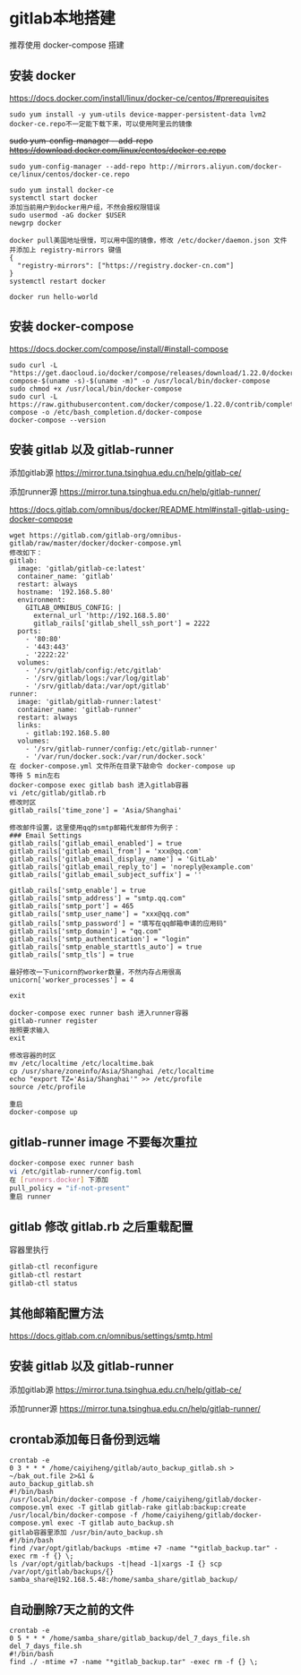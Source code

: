 # gitlab本地搭建

推荐使用 docker-compose 搭建

## 安装 docker
https://docs.docker.com/install/linux/docker-ce/centos/#prerequisites

    sudo yum install -y yum-utils device-mapper-persistent-data lvm2
    docker-ce.repo不一定能下载下来，可以使用阿里云的镜像
    
~~sudo yum-config-manager --add-repo https://download.docker.com/linux/centos/docker-ce.repo~~

    sudo yum-config-manager --add-repo http://mirrors.aliyun.com/docker-ce/linux/centos/docker-ce.repo
    
    sudo yum install docker-ce
    systemctl start docker
    添加当前用户到docker用户组，不然会报权限错误
    sudo usermod -aG docker $USER
    newgrp docker
    
    docker pull美国地址很慢，可以用中国的镜像，修改 /etc/docker/daemon.json 文件并添加上 registry-mirrors 键值
    {
      "registry-mirrors": ["https://registry.docker-cn.com"]
    }
    systemctl restart docker
    
    docker run hello-world

## 安装 docker-compose
https://docs.docker.com/compose/install/#install-compose

    sudo curl -L "https://get.daocloud.io/docker/compose/releases/download/1.22.0/docker-compose-$(uname -s)-$(uname -m)" -o /usr/local/bin/docker-compose
    sudo chmod +x /usr/local/bin/docker-compose
    sudo curl -L https://raw.githubusercontent.com/docker/compose/1.22.0/contrib/completion/bash/docker-compose -o /etc/bash_completion.d/docker-compose
    docker-compose --version
    
## 安装 gitlab 以及 gitlab-runner

添加gitlab源 <https://mirror.tuna.tsinghua.edu.cn/help/gitlab-ce/>

添加runner源 <https://mirror.tuna.tsinghua.edu.cn/help/gitlab-runner/>

https://docs.gitlab.com/omnibus/docker/README.html#install-gitlab-using-docker-compose

    wget https://gitlab.com/gitlab-org/omnibus-gitlab/raw/master/docker/docker-compose.yml
    修改如下：
    gitlab:
      image: 'gitlab/gitlab-ce:latest'
      container_name: 'gitlab'
      restart: always
      hostname: '192.168.5.80'
      environment:
        GITLAB_OMNIBUS_CONFIG: |
          external_url 'http://192.168.5.80'
          gitlab_rails['gitlab_shell_ssh_port'] = 2222
      ports:
        - '80:80'
        - '443:443'
        - '2222:22'
      volumes:
        - '/srv/gitlab/config:/etc/gitlab'
        - '/srv/gitlab/logs:/var/log/gitlab'
        - '/srv/gitlab/data:/var/opt/gitlab'
    runner:
      image: 'gitlab/gitlab-runner:latest'
      container_name: 'gitlab-runner'
      restart: always
      links:
        - gitlab:192.168.5.80
      volumes:
        - '/srv/gitlab-runner/config:/etc/gitlab-runner'
        - '/var/run/docker.sock:/var/run/docker.sock'
    在 docker-compose.yml 文件所在目录下敲命令 docker-compose up
    等待 5 min左右
    docker-compose exec gitlab bash 进入gitlab容器
    vi /etc/gitlab/gitlab.rb
    修改时区
    gitlab_rails['time_zone'] = 'Asia/Shanghai'
    
    修改邮件设置，这里使用qq的smtp邮箱代发邮件为例子：
    ### Email Settings
    gitlab_rails['gitlab_email_enabled'] = true
    gitlab_rails['gitlab_email_from'] = 'xxx@qq.com'
    gitlab_rails['gitlab_email_display_name'] = 'GitLab'
    gitlab_rails['gitlab_email_reply_to'] = 'noreply@example.com'
    gitlab_rails['gitlab_email_subject_suffix'] = ''
    
    gitlab_rails['smtp_enable'] = true
    gitlab_rails['smtp_address'] = "smtp.qq.com"
    gitlab_rails['smtp_port'] = 465
    gitlab_rails['smtp_user_name'] = "xxx@qq.com"
    gitlab_rails['smtp_password'] = "填写在qq邮箱申请的应用码"
    gitlab_rails['smtp_domain'] = "qq.com"
    gitlab_rails['smtp_authentication'] = "login"
    gitlab_rails['smtp_enable_starttls_auto'] = true
    gitlab_rails['smtp_tls'] = true
    
    最好修改一下unicorn的worker数量，不然内存占用很高
    unicorn['worker_processes'] = 4
    
    exit
    
    docker-compose exec runner bash 进入runner容器
    gitlab-runner register
    按照要求输入
    exit
    
    修改容器的时区
    mv /etc/localtime /etc/localtime.bak
    cp /usr/share/zoneinfo/Asia/Shanghai /etc/localtime
    echo "export TZ='Asia/Shanghai'" >> /etc/profile
    source /etc/profile
    
    重启
    docker-compose up
    
## gitlab-runner image 不要每次重拉
```bash
docker-compose exec runner bash
vi /etc/gitlab-runner/config.toml
在 [runners.docker] 下添加
pull_policy = "if-not-present"
重启 runner
```
    
## gitlab 修改 gitlab.rb 之后重载配置
容器里执行
```bash
gitlab-ctl reconfigure
gitlab-ctl restart
gitlab-ctl status
```
    
## 其他邮箱配置方法
https://docs.gitlab.com.cn/omnibus/settings/smtp.html

## 安装 gitlab 以及 gitlab-runner

添加gitlab源 <https://mirror.tuna.tsinghua.edu.cn/help/gitlab-ce/>

添加runner源 <https://mirror.tuna.tsinghua.edu.cn/help/gitlab-runner/>

## crontab添加每日备份到远端

    crontab -e
    0 3 * * * /home/caiyiheng/gitlab/auto_backup_gitlab.sh > ~/bak_out.file 2>&1 &
    auto_backup_gitlab.sh
    #!/bin/bash
    /usr/local/bin/docker-compose -f /home/caiyiheng/gitlab/docker-compose.yml exec -T gitlab gitlab-rake gitlab:backup:create
    /usr/local/bin/docker-compose -f /home/caiyiheng/gitlab/docker-compose.yml exec -T gitlab auto_backup.sh
    gitlab容器里添加 /usr/bin/auto_backup.sh
    #!/bin/bash
    find /var/opt/gitlab/backups -mtime +7 -name "*gitlab_backup.tar" -exec rm -f {} \;
    ls /var/opt/gitlab/backups -t|head -1|xargs -I {} scp /var/opt/gitlab/backups/{} samba_share@192.168.5.48:/home/samba_share/gitlab_backup/

## 自动删除7天之前的文件

    crontab -e
    0 5 * * * /home/samba_share/gitlab_backup/del_7_days_file.sh
    del_7_days_file.sh
    #!/bin/bash
    find ./ -mtime +7 -name "*gitlab_backup.tar" -exec rm -f {} \;
